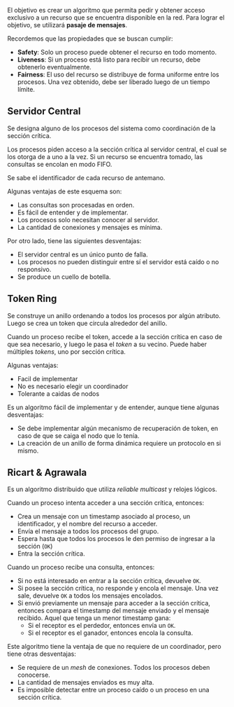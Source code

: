 El objetivo es crear un algoritmo que permita pedir y obtener acceso exclusivo a un recurso que se encuentra disponible en la red. Para lograr el objetivo, se utilizará **pasaje de mensajes**.

Recordemos que las propiedades que se buscan cumplir:

- **Safety**: Solo un proceso puede obtener el recurso en todo momento.
- **Liveness**: Si un proceso está listo para recibir un recurso, debe obtenerlo eventualmente.
- **Fairness**: El uso del recurso se distribuye de forma uniforme entre los procesos. Una vez obtenido, debe ser liberado luego de un tiempo límite.

## Servidor Central

Se designa alguno de los procesos del sistema como coordinación de la sección crítica.

Los procesos piden acceso a la sección crítica al servidor central, el cual se los otorga de a uno a la vez. Si un recurso se encuentra tomado, las consultas se encolan en modo FIFO.

Se sabe el identificador de cada recurso de antemano.

Algunas ventajas de este esquema son:

- Las consultas son procesadas en orden.
- Es fácil de entender y de implementar.
- Los procesos solo necesitan conocer al servidor.
- La cantidad de conexiones y mensajes es mínima.

Por otro lado, tiene las siguientes desventajas:

- El servidor central es un único punto de falla.
- Los procesos no pueden distinguir entre sí el servidor está caído o no responsivo.
- Se produce un cuello de botella.

## Token Ring

Se construye un anillo ordenando a todos los procesos por algún atributo. Luego se crea un token que circula alrededor del anillo.

Cuando un proceso recibe el token, accede a la sección crítica en caso de que sea necesario, y luego le pasa el *token* a su vecino. Puede haber múltiples *tokens*, uno por sección crítica.

Algunas ventajas:

- Facil de implementar
- No es necesario elegir un coordinador
- Tolerante a caidas de nodos

Es un algoritmo fácil de implementar y de entender, aunque tiene algunas desventajas:

- Se debe implementar algún mecanismo de recuperación de token, en caso de que se caiga el nodo que lo tenía.
- La creación de un anillo de forma dinámica requiere un protocolo en si mismo.

## Ricart & Agrawala

Es un algoritmo distribuido que utiliza *reliable multicast* y relojes lógicos.

Cuando un proceso intenta acceder a una sección crítica, entonces:

- Crea un mensaje con un timestamp asociado al proceso, un identificador, y el nombre del recurso a acceder.
- Envía el mensaje a todos los procesos del grupo.
- Espera hasta que todos los procesos le den permiso de ingresar a la sección (`OK`)
- Entra la sección crítica.

Cuando un proceso recibe una consulta, entonces:

- Si no está interesado en entrar a la sección crítica, devuelve `OK`.
- Si posee la sección crítica, no responde y encola el mensaje. Una vez sale, devuelve `OK` a todos los mensajes encolados.
- Si envió previamente un mensaje para acceder a la sección crítica, entonces compara el timestamp del mensaje enviado y el mensaje recibido. Aquel que tenga un menor timestamp gana:
	- Si el receptor es el perdedor, entonces envía un `OK`.
	- Si el receptor es el ganador, entonces encola la consulta.

Este algoritmo tiene la ventaja de que no requiere de un coordinador, pero tiene otras desventajas:

- Se requiere de un *mesh* de conexiones. Todos los procesos deben conocerse.
- La cantidad de mensajes enviados es muy alta.
- Es imposible detectar entre un proceso caído o un proceso en una sección crítica.
